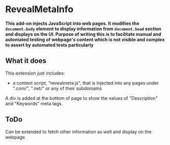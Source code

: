 # RevealMetaInfo

**This add-on injects JavaScript into web pages. It modifies the `document.body` element to display information from `document.head` section and displays on the UI. Purpose of writing this is to facilitate manual and automated testing of webpage's content which is not visible and complex to assert by automated tests particularly**

## What it does

This extension just includes:

* a content script, "revealmeta.js", that is injected into any pages
under ".com/", ".net/" or any of their subdomains

A div is added at the bottom of page to show the values of "Description" and "Keywords" meta tags.

## ToDo

Can be extended to fetch other information as well and display on the webpage.
